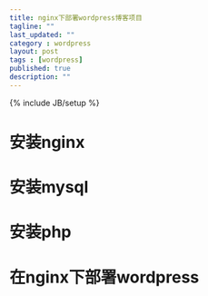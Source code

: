 ```yaml
---
title: nginx下部署wordpress博客项目
tagline: ""
last_updated: ""
category : wordpress
layout: post
tags : [wordpress]
published: true
description: ""
---
```

{% include JB/setup %}

# 安装nginx  

# 安装mysql  

# 安装php  

# 在nginx下部署wordpress  
